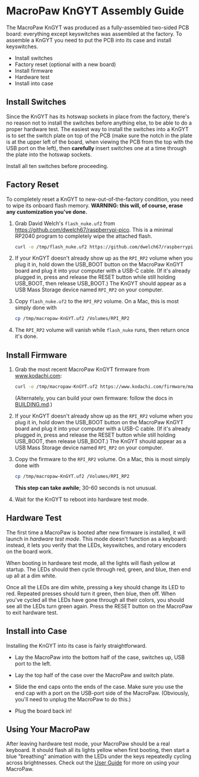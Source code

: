 # MacroPaw KnGYT Assembly Guide

The MacroPaw KnGYT was produced as a fully-assembled two-sided PCB board:
everything except keyswitches was assembled at the factory. To assemble a
KnGYT you need to put the PCB into its case and install keyswitches.

- Install switches
- Factory reset (optional with a new board)
- Install firmware
- Hardware test
- Install into case

## Install Switches

Since the KnGYT has its hotswap sockets in place from the factory, there's no
reason not to install the switches before anything else, to be able to do a
proper hardware test. The easiest way to install the switches into a KnGYT is
to set the switch plate on top of the PCB (make sure the notch in the plate is
at the upper left of the board, when viewing the PCB from the top with the USB
port on the left), then **carefully** insert switches one at a time through
the plate into the hotswap sockets.

Install all ten switches before proceeding.

## Factory Reset

To completely reset a KnGYT to new-out-of-the-factory condition, you need to
wipe its onboard flash memory. **WARNING: this will, of course, erase any
customization you've done.**

1. Grab David Welch's `flash_nuke.uf2` from
   https://github.com/dwelch67/raspberrypi-pico. This is a minimal RP2040
   program to completely wipe the attached flash.

   ```bash
   curl -o /tmp/flash_nuke.uf2 https://github.com/dwelch67/raspberrypi-pico/raw/main/flash_nuke.uf2
   ```

2. If your KnGYT doesn't already show up as the `RPI_RP2` volume when you plug
   it in, hold down the USB_BOOT button on the MacroPaw KnGYT board and plug
   it into your computer with a USB-C cable. (If it's already plugged in,
   press and release the RESET button while still holding USB_BOOT, then
   release USB_BOOT.) The KnGYT should appear as a USB Mass Storage device
   named `RPI_RP2` on your computer.

3. Copy `flash_nuke.uf2` to the `RPI_RP2` volume. On a Mac, this is most simply done with

   ```bash
   cp /tmp/macropaw-KnGYT.uf2 /Volumes/RPI_RP2
   ```

4. The `RPI_RP2` volume will vanish while `flash_nuke` runs, then return once it's done.

## Install Firmware

1. Grab the most recent MacroPaw KnGYT firmware from www.kodachi.com:

   ```bash
   curl -o /tmp/macropaw-KnGYT.uf2 https://www.kodachi.com/firmware/macropaw-KnGYT.uf2
   ```

   (Alternately, you can build your own firmware: follow the docs in [BUILDING.md].)

2. If your KnGYT doesn't already show up as the `RPI_RP2` volume when you plug
   it in, hold down the USB_BOOT button on the MacroPaw KnGYT board and plug
   it into your computer with a USB-C cable. (If it's already plugged in,
   press and release the RESET button while still holding USB_BOOT, then
   release USB_BOOT.) The KnGYT should appear as a USB Mass Storage device
   named `RPI_RP2` on your computer.

3. Copy the firmware to the `RPI_RP2` volume. On a Mac, this is most simply done with

   ```bash
   cp /tmp/macropaw-KnGYT.uf2 /Volumes/RPI_RP2
   ```

   **This step can take awhile**; 30-60 seconds is not unusual.

4. Wait for the KnGYT to reboot into hardware test mode.

## Hardware Test

The first time a MacroPaw is booted after new firmware is installed, it will
launch in _hardware test mode_. This mode doesn't function as a keyboard:
instead, it lets you verify that the LEDs, keyswitches, and rotary encoders on
the board work.

When booting in hardware test mode, all the lights will flash yellow at
startup. The LEDs should then cycle through red, green, and blue, then end up
all at a dim white.

Once all the LEDs are dim white, pressing a key should change its LED to red.
Repeated presses should turn it green, then blue, then off. When you've cycled
all the LEDs have gone through all their colors, you should see all the LEDs
turn green again. Press the RESET button on the MacroPaw to exit hardware
test.

## Install into Case

Installing the KnGYT into its case is fairly straightforward.

- Lay the MacroPaw into the bottom half of the case, switches up, USB port to
  the left.

- Lay the top half of the case over the MacroPaw and switch plate.

- Slide the end caps onto the ends of the case. Make sure you use the end cap
  with a port on the USB-port side of the MacroPaw. (Obviously, you'll need to
  unplug the MacroPaw to do this.)

- Plug the board back in!

## Using Your MacroPaw

After leaving hardware test mode, your MacroPaw should be a real keyboard. It
should flash all its lights yellow when first booting, then start a blue
"breathing" animation with the LEDs under the keys repeatedly cycling across
brightnesses. Check out the [User Guide] for more on using your MacroPaw.

[BUILDING.md]: BUILDING.md
[User Guide]: USERGUIDE.md
